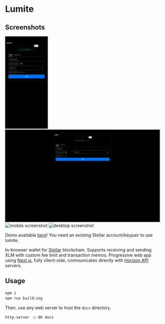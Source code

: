 # Lumite

## Screenshots
<img src="https://raw.githubusercontent.com/beans42/lumite/master/demo1.png" alt="mobile screenshot" height="300px"> <img src="https://raw.githubusercontent.com/beans42/lumite/master/demo2.png" alt="desktop screenshot" height="300px">
![mobile screenshot]()
![desktop screenshot]()

Demo available [here](https://ebra.dev/lumite/)! You need an existing Stellar account/keypair to use lumite.

In-browser wallet for [Stellar](https://stellar.org/) blockchain. Supports receiving and sending XLM with custom fee limit and transaction memos. Progressive web app using [Next.js](https://nextjs.org/), fully client-side, communicates directly with [Horizon API](https://developers.stellar.org/api) servers.

## Usage

```bash
npm i
npm run build:ssg
```

Then, use any web server to host the `docs` directory.
```bash
http-server -p 80 docs
```
